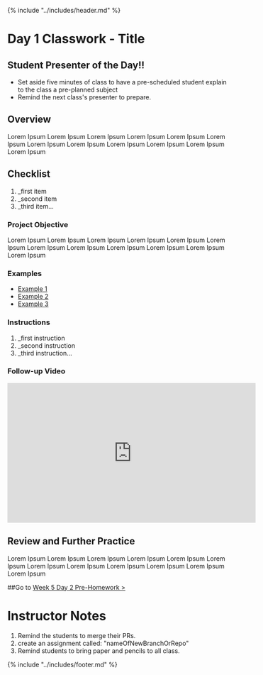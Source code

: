 {% include "../includes/header.md" %}

# Day 1 Classwork - Title

## Student Presenter of the Day!!
 * Set aside five minutes of class to have a pre-scheduled student explain to the class a pre-planned subject
 * Remind the next class's presenter to prepare.

## Overview
Lorem Ipsum Lorem Ipsum Lorem Ipsum Lorem Ipsum Lorem Ipsum Lorem Ipsum
Lorem Ipsum Lorem Ipsum Lorem Ipsum Lorem Ipsum Lorem Ipsum Lorem Ipsum

## Checklist
<!-- This is for their personal navigation through the project. They can go through and make sure they get each thing and can comb over it later.  -->
1. _first item
2. _second item
3. _third item...

### Project Objective
<!-- In this section we tell the students what they will achieve by the end of the class. For us its a way to set up a goal and reverse engineer it.  -->
Lorem Ipsum Lorem Ipsum Lorem Ipsum Lorem Ipsum Lorem Ipsum Lorem Ipsum
Lorem Ipsum Lorem Ipsum Lorem Ipsum Lorem Ipsum Lorem Ipsum Lorem Ipsum

### Examples
<!-- A picture, mock-up or demo of what they will bring. Link to a website in the wild would be really cool! -->
* [Example 1](link)
* [Example 2](link)
* [Example 3](link)

### Instructions
<!-- There should be clear step by step instruction so the material can be asyncronously consumed. This will significantly help our students learn, review and improve your teaching experience.  -->
1. _first instruction
2. _second instruction
3. _third instruction...


### Follow-up Video
<!-- This video will come from ACA. It should be a place that helps them understand the material on a deeper level.  -->
<iframe width="560" height="315" src="https://www.youtube.com/embed/XQu8TTBmGhA" frameborder="0" allow="autoplay; encrypted-media" allowfullscreen></iframe>

## Review and Further Practice
<!-- Link to a challenge to use the same skill but in a different project that doesn't have step-by-step instructions. This is for the more advanced students and for students to continue practicing btw, during and after sessions.  -->
Lorem Ipsum Lorem Ipsum Lorem Ipsum Lorem Ipsum Lorem Ipsum Lorem Ipsum
Lorem Ipsum Lorem Ipsum Lorem Ipsum Lorem Ipsum Lorem Ipsum Lorem Ipsum

##Go to [Week 5 Day 2 Pre-Homework >](02DayPrep.md)

# Instructor Notes
1. Remind the students to merge their PRs.
1. create an assignment called: "nameOfNewBranchOrRepo"
1. Remind students to bring paper and pencils to all class.

{% include "../includes/footer.md" %}
